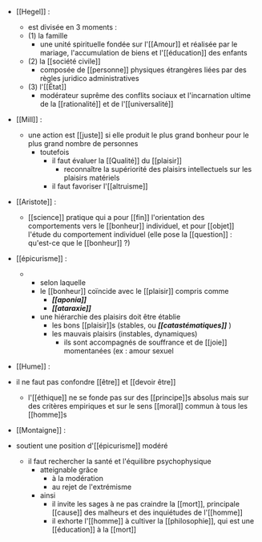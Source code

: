 - [[Hegel]] : 
	- est divisée en 3 moments :
    - (1) la famille
      - une unité spirituelle fondée sur l'[[Amour]] et réalisée par le mariage, l'accumulation de biens et l'[[éducation]] des enfants
    - (2) la [[société civile]]
      - composée de [[personne]] physiques étrangères liées par des règles juridico administratives
    - (3) l'[[État]]
      - modérateur suprême des conflits sociaux et l'incarnation ultime de la [[rationalité]] et de l'[[universalité]]
- [[Mill]] : 
	- une action est [[juste]] si elle produit le plus grand bonheur pour le plus grand nombre de personnes
      - toutefois
        - il faut évaluer la [[Qualité]] du [[plaisir]]
          - reconnaître la supériorité des plaisirs intellectuels sur les plaisirs matériels
        - il faut favoriser l'[[altruisme]]
- [[Aristote]] : 
	- [[science]] pratique qui a pour [[fin]] l'orientation des comportements vers le [[bonheur]] individuel, et pour [[objet]] l'étude du comportement individuel (elle pose la [[question]] : qu'est-ce que le [[bonheur]] ?)


- [[épicurisme]] :
	-   - selon laquelle
        - le [[bonheur]] coïncide avec le [[plaisir]] compris comme
          - ***[[aponia]]***
          - ***[[ataraxie]]***
        - une hiérarchie des plaisirs doit être établie
          - les bons [[plaisir]]s (stables, ou ***[[catastématiques]]*** )
          - les mauvais plaisirs (instables, dynamiques)
            - ils sont accompagnés de souffrance et de [[joie]] momentanées (ex : amour sexuel

- [[Hume]] :
- il ne faut pas confondre [[être]] et [[devoir être]]
  - l'[[éthique]] ne se fonde pas sur des [[principe]]s absolus mais sur des critères empiriques et sur le sens [[moral]] commun à tous les [[homme]]s


- [[Montaigne]] :
- soutient une position d'[[épicurisme]] modéré
  - il faut rechercher la santé et l'équilibre psychophysique
    - atteignable grâce
      - à la modération
      - au rejet de l'extrémisme
    - ainsi
      - il invite les sages à ne pas craindre la [[mort]], principale [[cause]] des malheurs et des inquiétudes de l'[[homme]]
      - il exhorte l'[[homme]] à cultiver la [[philosophie]], qui est une [[éducation]] à la [[mort]]